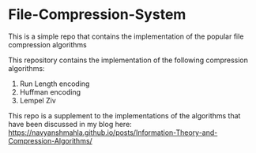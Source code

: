 # File-Compression-System
This is a simple repo that contains the implementation of the popular file compression algorithms

This repository contains the implementation of the following compression algorithms:
1. Run Length encoding
2. Huffman encoding
3. Lempel Ziv 

This repo is a supplement to the implementations of the algorithms that have been discussed in my blog here: https://navyanshmahla.github.io/posts/Information-Theory-and-Compression-Algorithms/
 
